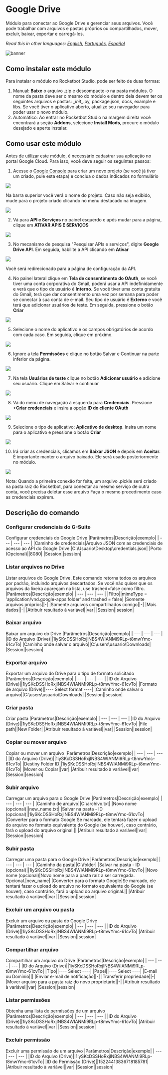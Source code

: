



# Google Drive
  
Módulo para conectar ao Google Drive e gerenciar seus arquivos. Você pode trabalhar com arquivos e pastas próprios ou compartilhados, mover, excluir, baixar, exportar e carregá-los.  

*Read this in other languages: [English](Manual_gdrive.md), [Português](Manual_gdrive.pr.md), [Español](Manual_gdrive.es.md)*
  
![banner](imgs/Banner_gdrive.png)
## Como instalar este módulo
  
Para instalar o módulo no Rocketbot Studio, pode ser feito de duas formas:
1. Manual: __Baixe__ o arquivo .zip e descompacte-o na pasta módulos. O nome da pasta deve ser o mesmo do módulo e dentro dela devem ter os seguintes arquivos e pastas: \__init__.py, package.json, docs, example e libs. Se você tiver o aplicativo aberto, atualize seu navegador para poder usar o novo módulo.
2. Automático: Ao entrar no Rocketbot Studio na margem direita você encontrará a seção **Addons**, selecione **Install Mods**, procure o módulo desejado e aperte instalar.  



## Como usar este módulo

Antes de utilizar este módulo, é necessário cadastrar sua aplicação no portal Google Cloud. Para isso, você deve seguir os seguintes passos:

1. Acesse o [Google Console](https://console.cloud.google.com/projectcreate?previousPage=%2Fhome%2Fdashboard) para criar um novo projeto (se você já tiver um criado, pule esta etapa) e conclua o dados indicados no formulário

![](imgs/proyectonuevo.png)

Na barra superior você verá o nome do projeto. Caso não seja exibido, mude para o projeto criado clicando no menu destacado na imagem.

![](imgs/seleccionarproyecto.png)

2. Vá para **API e Serviços** no painel esquerdo e após mudar para a página, clique em **ATIVAR APIS E SERVIÇOS**

![](imgs/habilitarapiyservicios.png)

3. No mecanismo de pesquisa "Pesquisar APIs e serviços", digite **Google Drive API**. Em seguida, habilite a API clicando em **Ativar**

![](imgs/gdriveApi.png)

Você será redirecionado para a página de configuração da API.

4. No painel lateral 
clique em **Tela de consentimento do OAuth**, se você tiver uma conta corporativa do Gmail, poderá usar a API indefinidamente e verá que o tipo de usuário é **Interno**. Se você tiver uma conta gratuita do Gmail, terá que dar consentimento uma vez por semana para poder se conectar à sua conta de e-mail. Seu tipo de usuário é **Externo** e você terá que adicionar usuários de teste. Em seguida, pressione o botão **Criar**

![](imgs/pantallaDeCons.png)

5. Selecione o nome do aplicativo e os campos obrigatórios de acordo com cada caso. Em seguida, clique em próximo.

![](imgs/infoApp.png)


6. Ignore a tela **Permissões** e clique no botão Salvar e Continuar na parte inferior da página.

![](imgs/permisos.png)


7. Na tela **Usuários de teste** clique no botão **Adicionar usuário** e adicione seu usuário. Clique em Salvar e continuar

![](imgs/usuarioprueba.png)

8. Vá do menu de navegação à esquerda para **Credenciais**. Pressione **+Criar credenciais** e insira a opção **ID do cliente 
OAuth**

![](imgs/crearcredencialesok.png)

9. Selecione o tipo de aplicativo: **Aplicativo de desktop**. Insira um nome para o aplicativo e pressione o botão **Criar**

![](imgs/appEscritorio.png)

10. Irá criar as credenciais, clicamos em **Baixar JSON** e depois em **Aceitar**. É importante manter o arquivo baixado. Ele será usado posteriormente no módulo.

![](imgs/credencialesDescarga.png)

Nota: Quando a primeira conexão for feita, um arquivo .pickle será criado na pasta raiz do Rocketbot, para conectar ao mesmo serviço de outra conta, você precisa deletar
esse arquivo Faça o mesmo procedimento caso as credenciais expirem.
## Descrição do comando

### Configurar credenciais do G-Suite
  
Configurar credenciais do Google Drive
|Parâmetros|Descrição|exemplo|
| --- | --- | --- |
|Caminho de credenciais|Arquivo JSON com as credenciais de acesso ao API do Google Drive.|C:\Usuario\Desktop\credentials.json|
|Porto (Opcional)||8080|
|Session||session|

### Listar arquivos no Drive
  
Listar arquivos do Google Drive. Este comando retorna todos os arquivos por padrão, incluindo arquivos descartados. Se você não quiser que os arquivos da lixeira apareçam na lista, use trashed=false como filtro.
|Parâmetros|Descrição|exemplo|
| --- | --- | --- |
|Filtro||mimeType = 'application/vnd.google-apps.folder' and trashed = false|
|Somente arquivos próprios||-|
|Somente arquivos compartilhados comigo||-|
|Mais dados||-|
|Atribuir resultado à variável||var|
|Session||session|

### Baixar arquivo
  
Baixar um arquivo do Drive
|Parâmetros|Descrição|exemplo|
| --- | --- | --- |
|ID do Arquivo (Drive)||1iySKcDSSHoRxjlNBS4WIANMi9RLp-t8mwYmc-61cvTo|
|Caminho onde salvar o arquivo||C:\users\usuario\Downloads|
|Session||session|

### Exportar arquivo
  
Exportar um arquivo do Drive para o tipo de formato solicitado
|Parâmetros|Descrição|exemplo|
| --- | --- | --- |
|ID do Arquivo (Drive)||1iySKcDSSHoRxjlNBS4WIANMi9RLp-t8mwYmc-61cvTo|
|Formato de arquivo (Drive)||---- Select format ----|
|Caminho onde salvar o arquivo||C:\users\usuario\Downloads|
|Session||session|

### Criar pasta
  
Criar pasta
|Parâmetros|Descrição|exemplo|
| --- | --- | --- |
|ID do Arquivo (Drive)||1iySKcDSSHoRxjlNBS4WIANMi9RLp-t8mwYmc-61cvTo|
|File path||New Folder|
|Atribuir resultado à variável||var|
|Session||session|

### Copiar ou mover arquivo
  
Copiar ou mover um arquivo
|Parâmetros|Descrição|exemplo|
| --- | --- | --- |
|ID do Arquivo (Drive)||1iySKcDSSHoRxjlNBS4WIANMi9RLp-t8mwYmc-61cvTo|
|Destiny Folder ID||1iySKcDSSHoRxjlNBS4WIANMi9RLp-t8mwYmc-61cvTo|
|Mover ou Copiar||var|
|Atribuir resultado à variável||var|
|Session||session|

### Subir arquivo
  
Carregar um arquivo para o Google Drive
|Parâmetros|Descrição|exemplo|
| --- | --- | --- |
|Caminho de arquivo||C:\archivo.txt|
|Novo nome (opcional)||new_name.txt|
|Salvar na pasta - ID (opcional)||1iySKcDSSHoRxjlNBS4WIANMi9RLp-t8mwYmc-61cvTo|
|Converter para o formato Google|Se marcado, ele tentará fazer o upload do arquivo no formato equivalente do Google (se houver), caso contrário, fará o upload do arquivo original.||
|Atribuir resultado à variável||var|
|Session||session|

### Subir pasta
  
Carregar uma pasta para o Google Drive
|Parâmetros|Descrição|exemplo|
| --- | --- | --- |
|Caminho da pasta||C:\folder|
|Salvar na pasta - ID (opcional)||1iySKcDSSHoRxjlNBS4WIANMi9RLp-t8mwYmc-61cvTo|
|Novo nome (opcional)|Novo nome para a pasta raíz a ser carregada. Opcional.|new_name|
|Converter para o formato Google|Se marcado, ele tentará fazer o upload do arquivo no formato equivalente do Google (se houver), caso contrário, fará o upload do arquivo original.||
|Atribuir resultado à variável||var|
|Session||session|

### Excluir um arquivo ou pasta
  
Excluir um arquivo ou pasta do Google Drive
|Parâmetros|Descrição|exemplo|
| --- | --- | --- |
|ID do Arquivo (Drive)||1iySKcDSSHoRxjlNBS4WIANMi9RLp-t8mwYmc-61cvTo|
|Atribuir resultado à variável||var|
|Session||session|

### Compartilhar arquivo
  
Compartilhar um arquivo do Drive
|Parâmetros|Descrição|exemplo|
| --- | --- | --- |
|ID do Arquivo (Drive)||1iySKcDSSHoRxjlNBS4WIANMi9RLp-t8mwYmc-61cvTo|
|Tipo||---- Select ----|
|Papel||---- Select ----|
|E-mail ou Domínio|||
|Enviar e-mail de notificação||-|
|Transferir propriedade||-|
|Mover arquivo para a pasta raiz do novo proprietário||-|
|Atribuir resultado à variável||var|
|Session||session|

### Listar permissões
  
Obtenha uma lista de permissões de um arquivo
|Parâmetros|Descrição|exemplo|
| --- | --- | --- |
|ID do Arquivo (Drive)||1iySKcDSSHoRxjlNBS4WIANMi9RLp-t8mwYmc-61cvTo|
|Atribuir resultado à variável||var|
|Session||session|

### Excluir permissão
  
Excluir uma permissão de um arquivo
|Parâmetros|Descrição|exemplo|
| --- | --- | --- |
|ID do Arquivo (Drive)||1iySKcDSSHoRxjlNBS4WIANMi9RLp-t8mwYmc-61cvTo|
|ID do Permissão (Drive)||15224413836718185781|
|Atribuir resultado à variável||var|
|Session||session|
